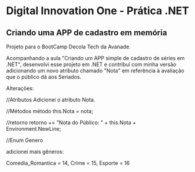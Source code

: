 # Digital Innovation One - Prática .NET

## Criando uma APP de cadastro em memória

Projeto para o BootCamp Decola Tech da Avanade.

Acompanhando a aula "Criando um APP simple de cadastro de séries em .NET",
desenvolvi esse projeto em .NET e contribuí com minha versão adicionando um
novo atributo chamado "Nota" em referência à avaliação que o público dá aos Seriados.

Alterações:

//Atributos
Adicionei o atributo Nota.

//Métodos
método this.Nota = nota;

//retorno
retorno += "Nota do Público: " + this.Nota + Environment.NewLine;

//Enum Genero

adicionei mais gêneros:

Comedia_Romantica = 14,
Crime = 15,
Esporte = 16
